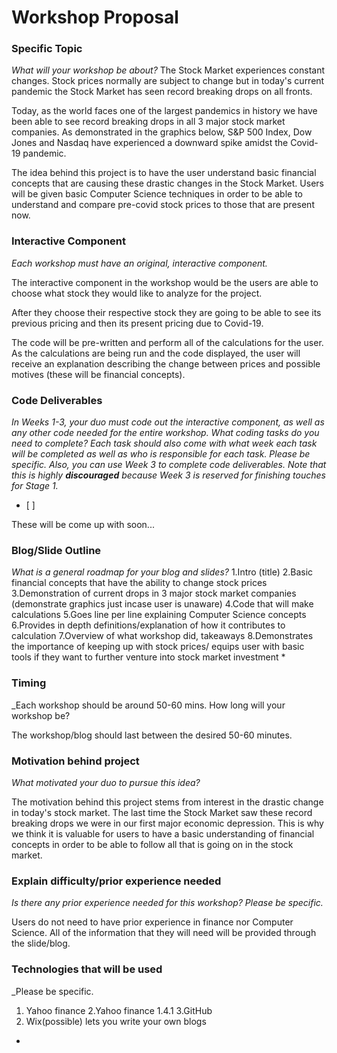 # Workshop Proposal

### Specific Topic
_What will your workshop be about?_
The Stock Market experiences constant changes. Stock prices normally are subject to change but in today's current pandemic the Stock Market has seen record breaking drops on all fronts.
	
Today, as the world faces one of the largest pandemics in history we have been able to see record breaking drops in all 3 major stock market companies. As demonstrated in the graphics below, S&P 500 Index, Dow Jones and Nasdaq have experienced a downward spike amidst the Covid-19 pandemic. 
	
The idea behind this project is to have the user understand basic financial concepts that are causing these drastic changes in the Stock Market. Users will be given basic Computer Science techniques in order to be able to understand and compare pre-covid stock prices to those that are present now.


### Interactive Component
_Each workshop must have an original, interactive component._

The interactive component in the workshop would be the users are able to choose what stock they would like to analyze for the project. 
	
After they choose their respective stock they are going to be able to see its previous pricing and then its present pricing due to Covid-19. 

The code will be pre-written and perform all of the calculations for the user. As the calculations are being run and the code displayed, the user will receive an explanation describing the change between prices and possible motives (these will be financial concepts).


### Code Deliverables
_In Weeks 1-3, your duo must code out the interactive component, as well as any other code needed for the entire workshop. 
What coding tasks do you need to complete? Each task should also come with what week each task will be completed as well as who is responsible for each task.
Please be specific._
_Also, you can use Week 3 to complete code deliverables. Note that this is highly **discouraged** because Week 3 is reserved for finishing touches for Stage 1._
- [ ]

These will be come up with soon...

### Blog/Slide Outline
_What is a general roadmap for your blog and slides?_
1.Intro (title)
2.Basic financial concepts that have the ability to change stock prices
3.Demonstration of current drops in 3 major stock market companies (demonstrate graphics just incase user is unaware)
4.Code that will make calculations
5.Goes line per line explaining Computer Science concepts
6.Provides in depth definitions/explanation of how it contributes to calculation
7.Overview of what workshop did, takeaways
8.Demonstrates the importance of keeping up with stock prices/ equips user with basic tools if they want to further venture into stock market investment
* 

### Timing
_Each workshop should be around 50-60 mins. How long will your workshop be?

The workshop/blog should last between the desired 50-60 minutes.

### Motivation behind project
_What motivated your duo to pursue this idea?_

The motivation behind this project stems from interest in the drastic change in today's stock market. The last time the Stock Market saw these record breaking drops we were in our first major economic depression. This is why we think it is valuable for users to have a basic understanding of financial concepts in order to be able to follow all that is going on in the stock market.




### Explain difficulty/prior experience needed
_Is there any prior experience needed for this workshop? Please be specific._

Users do not need to have prior experience in finance nor Computer Science. All of the information that they will need will be provided through the slide/blog. 


### Technologies that will be used
_Please be specific.

1. Yahoo finance
2.Yahoo finance 1.4.1
3.GitHub
4. Wix(possible)
  lets you write your own blogs

* 

